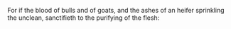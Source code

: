 For if the blood of bulls and of goats, and the ashes of an heifer sprinkling the unclean, sanctifieth to the purifying of the flesh:
